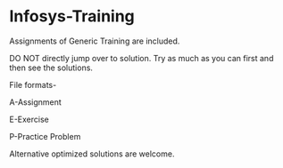 # Infosys-Training

Assignments of Generic Training are included.

DO NOT directly jump over to solution. Try as much as you can first and then see the solutions.

File formats-

A-Assignment

E-Exercise

P-Practice Problem

Alternative optimized solutions are welcome.
